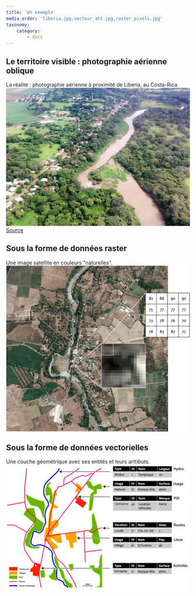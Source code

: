 ```yaml
---
title: 'Un exemple'
media_order: 'liberia.jpg,vecteur_att.jpg,raster_pixels.jpg'
taxonomy:
    category:
        - docs
---
```


## Le territoire visible : photographie aérienne oblique
La réalité : photographie aérienne à proximité de Liberia, au Costa-Rica
![La réalité : photographie aérienne à proximité de Liberia, au Costa-Rica](liberia.jpg)
[Source](https://www.flickr.com/photos/144957155@N06/37678008844/)

## Sous la forme de données raster
Une image satellite en couleurs "naturelles".
![Une image](raster_pixels.jpg)

## Sous la forme de données vectorielles
Une couche géométrique avec ses entités et leurs arttibuts.
![Une couche géométrique avec ses entités et leurs arttibuts.](vecteur_att.jpg)